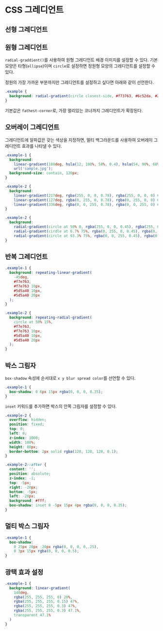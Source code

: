 # CSS 그레디언트

## 선형 그레디언트

## 원형 그레디언트

`radial-graddient()`를 사용하여 원형 그레디언트 배경 이미지를 설정할 수 있다. 기본 모양은 타형(`ellipse`)이며 `circle`로 설정하면 정원형 모양의 그레디언트를 설정할 수 있다.

정원의 가장 가까운 부분까지만 그레디언트를 설정하고 싶다면 아래와 같이 선언한다.

```css
.example {
  background: radial-gradient(circle closest-side, #f73763, #6c52da, #2e2f32);
}
```

기본값은 `fathest-corner`로, 가장 멀리있는 코너까지 그레디언트가 확장된다.

## 오버레이 그레디언트

그레디언트에 알파값은 갖는 색상을 지정하면, 멀티 백그라운드를 사용하여 오버레이 그레디언트 효과를 나타낼 수 있다.

```css
.example-1 {
  background:
    linear-gradient(180deg, hsla(12, 100%, 50%, 0.4), hsla(54, 90%, 68%, 0.4)),
    url('sample.jpg');
  background-size: contain, 120px;
}

.example-2 {
  background:
    linear-gradient(217deg, rgba(255, 0, 0, 0.78), rgba(255, 0, 0, 0) 65.70%),
    linear-gradient(127deg, rgba(0, 255, 0, 0.78), rgba(0, 255, 0, 0) 65.70%),
    linear-gradient(336deg, rgba(0, 0, 255, 0.78), rgba(0, 0, 255, 0) 65.70%),
}

.example-2 {
  background:
    radial-gradient(circle at 50% 0, rgba(255, 0, 0, 0.45), rgba(255, 0, 0, 0) 65.70%),
    radial-gradient(cirdle at 6.7% 75%, rgba(0, 255, 0, 0.45), rgba(0, 255, 0, 0) 65.70%),
    radial-gradient(circle at 93.3% 75%, rgba(0, 0, 255, 0.45), rgba(0, 0, 255, 0) 65.70%),
}
```

## 반복 그레디언트

```css
.example-1 {
  background: repeating-linear-gradient(
    -45deg,
    #f7e763,
    #f7e763 10px,
    #5d5a40 10px,
    #5d5a40 20px
  );
}

.example-2 {
  background: repeating-radial-gradient(
    circle at 50% 15%,
    #f7e763,
    #f7e763 10px,
    #5d5a40 10px,
    #5d5a40 20px
  );
}
```

## 박스 그림자

`box-shadow` 속성에 순서대로 `x y blur spread color`를 선언할 수 있다.

```css
.example-1 {
  box-shadow: 0 6px 15px rgba(0, 0, 0, 0.35);
}
```

`inset` 키워드를 추가하면 박스의 안쪽 그림자를 설정할 수 있다.

```css
.example-2 {
  overflow: hidden;
  position: fixed;
  top: 0;
  left: 0;
  z-index: 1000;
  width: 100%;
  height: 80px;
  border-bottom: 2px solid rgba(120, 120, 120, 0.1);
}

.example-2::after {
  content: '';
  position: absolute;
  z-index: -1;
  top: -5px;
  right: -20px;
  bottom: -5px;
  left: -20px;
  background: #fff;
  box-shadow: inset 0 -5px 15px 4px rgba(0, 0, 0, 0.35);
}
```

## 멀티 박스 그림자

```css
.example-1 {
  box-shadow:
    0 25px 20px -20px rgba(0, 0, 0, 0,.25),
    0 3px 15px rgba(0, 0, 0, 0.5);
}
```

## 광택 효과 설정

```css
.example-1 {
  background: linear-gradient(
    148deg,
    rgba(255, 255, 255, 0) 20%,
    rgba(255, 255, 255, 0.15) 47%,
    rgba(255, 255, 255, 0.3) 47%,
    rgba(255, 255, 255, 0.3) 47.1%,
    transparent 47.1%
  )
}
```
